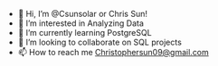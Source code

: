- 👋 Hi, I’m @Csunsolar or Chris Sun!
- 👀 I’m interested in Analyzing Data
- 🌱 I’m currently learning PostgreSQL
- 💞️ I’m looking to collaborate on SQL projects
- 📫 How to reach me Christophersun09@gmail.com

<!---
Csunsolar/Csunsolar is a ✨ special ✨ repository because its `README.md` (this file) appears on your GitHub profile.
You can click the Preview link to take a look at your changes.
--->

